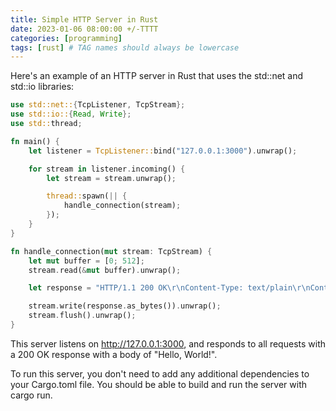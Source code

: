 ```yaml
---
title: Simple HTTP Server in Rust
date: 2023-01-06 08:00:00 +/-TTTT
categories: [programming]
tags: [rust] # TAG names should always be lowercase
---
```


Here's an example of an HTTP server in Rust that uses the std::net and std::io libraries:

```rust
use std::net::{TcpListener, TcpStream};
use std::io::{Read, Write};
use std::thread;

fn main() {
    let listener = TcpListener::bind("127.0.0.1:3000").unwrap();

    for stream in listener.incoming() {
        let stream = stream.unwrap();

        thread::spawn(|| {
            handle_connection(stream);
        });
    }
}

fn handle_connection(mut stream: TcpStream) {
    let mut buffer = [0; 512];
    stream.read(&mut buffer).unwrap();

    let response = "HTTP/1.1 200 OK\r\nContent-Type: text/plain\r\nContent-Length: 12\r\n\r\nHello, World!";

    stream.write(response.as_bytes()).unwrap();
    stream.flush().unwrap();
}
```

This server listens on http://127.0.0.1:3000, and responds to all requests with a 200 OK response with a body of "Hello, World!".

To run this server, you don't need to add any additional dependencies to your Cargo.toml file. You should be able to build and run the server with cargo run.
